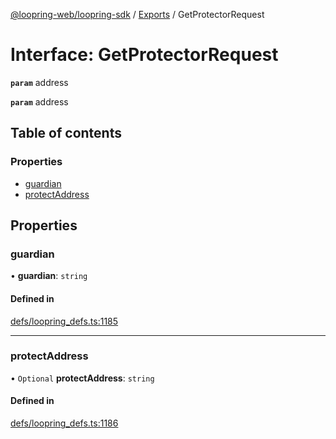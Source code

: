 [@loopring-web/loopring-sdk](../README.md) / [Exports](../modules.md) / GetProtectorRequest

# Interface: GetProtectorRequest

**`param`** address

**`param`** address

## Table of contents

### Properties

- [guardian](GetProtectorRequest.md#guardian)
- [protectAddress](GetProtectorRequest.md#protectaddress)

## Properties

### guardian

• **guardian**: `string`

#### Defined in

[defs/loopring_defs.ts:1185](https://github.com/Loopring/loopring_sdk/blob/300ee65/src/defs/loopring_defs.ts#L1185)

___

### protectAddress

• `Optional` **protectAddress**: `string`

#### Defined in

[defs/loopring_defs.ts:1186](https://github.com/Loopring/loopring_sdk/blob/300ee65/src/defs/loopring_defs.ts#L1186)
